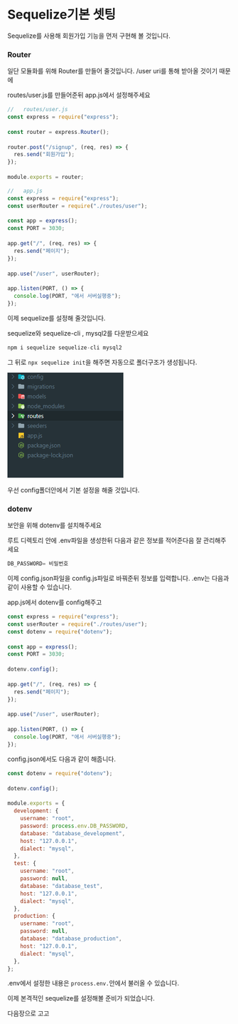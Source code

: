 # Sequelize기본 셋팅

Sequelize를 사용해 회원가입 기능을 먼저 구현해 볼 것입니다. 

### Router

일단 모듈화를 위해 Router를 만들어 줄것입니다. /user uri를 통해 받아올 것이기 때문에 

routes/user.js를 만들어준뒤 app.js에서 설정해주세요

```javascript
//   routes/user.js
const express = require("express");

const router = express.Router();

router.post("/signup", (req, res) => {
  res.send("회원가입");
});

module.exports = router;
```

```javascript
//   app.js
const express = require("express");
const userRouter = require("./routes/user");

const app = express();
const PORT = 3030;

app.get("/", (req, res) => {
  res.send("페이지");
});

app.use("/user", userRouter);

app.listen(PORT, () => {
  console.log(PORT, "에서 서버실행중");
});
```

이제 sequelize를 설정해 줄것입니다. 

sequelize와 sequelize-cli , mysql2를 다운받으세요

```javascript
npm i sequelize sequelize-cli mysql2
```

그 뒤로 `npx sequelize init`을 해주면 자동으로 폴더구조가 생성됩니다. 

![](../.gitbook/assets/image.png)

우선 config폴더안에서 기본 설정을 해줄 것입니다. 

### dotenv

보안을 위해 dotenv를 설치해주세요 

루트 디렉토리 안에 .env파일을 생성한뒤 다음과 같은 정보를 적어준다음 잘 관리해주세요

```javascript
DB_PASSWORD= 비밀번호
```

이제 config.json파일을 config.js파일로 바꿔준뒤 정보를 입력합니다. .env는 다음과 같이 사용할 수 있습니다.   

app.js에서 dotenv를 config해주고

```javascript
const express = require("express");
const userRouter = require("./routes/user");
const dotenv = require("dotenv");

const app = express();
const PORT = 3030;

dotenv.config();

app.get("/", (req, res) => {
  res.send("페이지");
});

app.use("/user", userRouter);

app.listen(PORT, () => {
  console.log(PORT, "에서 서버실행중");
});
```

config.json에서도 다음과 같이 해줍니다.

```javascript
const dotenv = require("dotenv");

dotenv.config();

module.exports = {
  development: {
    username: "root",
    password: process.env.DB_PASSWORD,
    database: "database_development",
    host: "127.0.0.1",
    dialect: "mysql",
  },
  test: {
    username: "root",
    password: null,
    database: "database_test",
    host: "127.0.0.1",
    dialect: "mysql",
  },
  production: {
    username: "root",
    password: null,
    database: "database_production",
    host: "127.0.0.1",
    dialect: "mysql",
  },
};
```

.env에서 설정한 내용은 `process.env.`안에서 불러올 수 있습니다. 

이제 본격적인 sequelize를 설정해볼 준비가 되었습니다. 

다음장으로 고고

